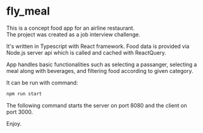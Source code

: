# fly_meal

This is a concept food app for an airline restaurant.  
The project was created as a job interview challenge.


It's written in Typescript with React framework.
Food data is provided via Node.js server api which is called and cached with ReactQuery.

App handles basic functionalities such as selecting a passanger, selecting a meal along with beverages, and filtering food according to given category.

It can be run with command:
```bash
npm run start
```
The following command starts the server on port 8080 and the client on port 3000.

Enjoy.